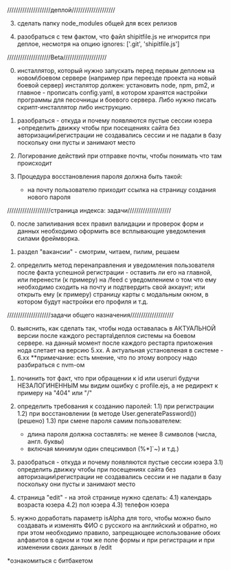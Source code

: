 
////////////////////деплой////////////////////

3) сделать папку node_modules общей для всех релизов

2) разобраться с тем фактом, что файл shipitfile.js не игнорится при деплое, 
несмотря на опцию ignores: ['.git', 'shipitfile.js']




////////////////////Beta////////////////////

00) инсталлятор, который нужно запускать перед первым деплоем на новом\боевом сервере
    (например при переезде проекта на новый боевой сервер)
    инсталятор должен: установить node, npm, pm2, и главное - прописать config.yaml,
    в котором хранятся настройки программы для песочницы и боевого сервера.
    Либо нужно писать скрипт-инсталлятор либо инструкцию.

01) разобраться - откуда и почему появляются пустые сессии юзера
    +определить движку чтобы при посещениях сайта без авторизации\регистрации не
    создавались сессии и не падали в базу поскольку они пусты и занимают место

1)  Логирование действий при отправке почты, чтобы понимать что там происходит

2)  Процедура восстановления пароля должна быть такой:
    - на почту пользователю приходит ссылка на страницу создания нового пароля


////////////////////страница индекса: задачи////////////////////

0) после запиливания всех правил валидации и проверок форм и данных необходимо
   оформить все всплывающие уведомления силами фреймворка.

1) раздел "вакансии" - смотрим, читаем, пилим, решаем


2) определить метод перенаправления и уведомления пользователя после факта
    успешной регистрации - оставить ли его на главной, или перенести (к примеру)
    на /feed с уведомлением о том что ему необходимо сходить на почту и подтвердить
    свой аккаунт;
    или открыть ему (к примеру) страницу карты с модальным окном, в котором будут
    настройки его профиля и т.д.


////////////////////задачи общего назначения////////////////////

00)  выяснить, как сделать так, чтобы нода оставалась в АКТУАЛЬНОЙ версии после
     каждого рестарта\деплоя системы на боевом сервере. на данный момент после
     каждого рестарта приложения нода слетает на версию 5.хх. А актуальная
     установленая в системе - 6.хх
     **примечание: есть мнение, что по этому вопросу надо разбираться с nvm-ом
     
01)  починить тот факт, что при обращении к id или useruri будучи НЕЗАЛОГИНЕННЫМ
     мы видим ошибку c profile.ejs, а не редирект к примеру на "404" или "/"

1)   определить требования к созданию паролей:
     1.1) при регистрации
     1.2) при восстановлении (в методе User.generatePassword()) (решено)
     1.3) при смене пароля самим пользователем:
    
     - длина пароля должна составлять: не менее 8 символов (числа, англ. буквы)
     - включая минимум один спецсимвол (%*]`~) и т.д.)

3)   разобраться - откуда и почему появляются пустые сессии юзера
3.1) определить движку чтобы при посещениях сайта без авторизации\регистрации не
     создавались сессии и не падали в базу поскольку они пусты и занимают место
    
4)   страница "edit" - на этой странице нужно сделать:
4.1) календарь возраста юзера
4.2) пол юзера
4.3) телефон юзера

5) нужно доработать параметр isAlpha для того, чтобы можно было создавать и
     изменять ФИО с русского на английский и обратно, но при этом необходимо
     правило, запрещающее использование обоих алфавитов в одном и том же
     поле формы и при регистрации и при изменении своих данных в /edit
    

*ознакомиться с битбакетом
